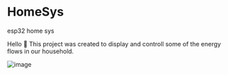 # HomeSys
esp32 home sys

Hello 👋
This project was created to display and controll some of the energy flows in our household.

![image](https://user-images.githubusercontent.com/76926119/198854537-fe99e3e3-20cc-4a39-b157-1b8cb78fd628.png)
